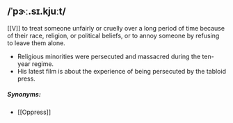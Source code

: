 ## /ˈpɝː.sɪ.kjuːt/
[[V]]
to treat someone unfairly or cruelly over a long period of time because of their race, religion, or political beliefs, or to annoy someone by refusing to leave them alone.

- Religious minorities were persecuted and massacred during the ten-year regime.
- His latest film is about the experience of being persecuted by the tabloid press.

##### Synonyms:
- [[Oppress]]
